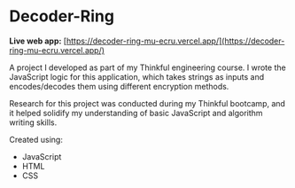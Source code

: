 # Decoder-Ring

**Live web app:** [https://decoder-ring-mu-ecru.vercel.app/](https://decoder-ring-mu-ecru.vercel.app/)

A project I developed as part of my Thinkful engineering course. I wrote the JavaScript logic for this application, which takes strings as inputs and encodes/decodes them using different encryption methods.

Research for this project was conducted during my Thinkful bootcamp, and it helped solidify my understanding of basic JavaScript and algorithm writing skills.

Created using:
- JavaScript
- HTML
- CSS
